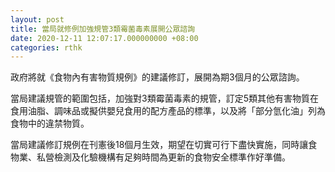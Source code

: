```yaml
---
layout: post
title: 當局就修例加強規管3類霉菌毒素展開公眾諮詢
date: 2020-12-11 12:07:17.000000000 +08:00
categories: rthk
---
```


政府將就《食物內有害物質規例》的建議修訂，展開為期3個月的公眾諮詢。

當局建議規管的範圍包括，加強對3類霉菌毒素的規管，訂定5類其他有害物質在食用油脂、調味品或擬供嬰兒食用的配方產品的標準，以及將「部分氫化油」列為食物中的違禁物質。

當局建議修訂規例在刊憲後18個月生效，期望在切實可行下盡快實施，同時讓食物業、私營檢測及化驗機構有足夠時間為更新的食物安全標準作好準備。
